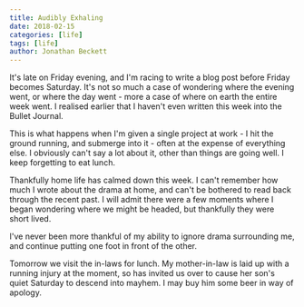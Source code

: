 ```yaml
---
title: Audibly Exhaling
date: 2018-02-15
categories: [life]
tags: [life]
author: Jonathan Beckett
---
```


It's late on Friday evening, and I'm racing to write a blog post before Friday becomes Saturday. It's not so much a case of wondering where the evening went, or where the day went - more a case of where on earth the entire week went. I realised earlier that I haven't even written this week into the Bullet Journal.

This is what happens when I'm given a single project at work - I hit the ground running, and submerge into it - often at the expense of everything else. I obviously can't say a lot about it, other than things are going well. I keep forgetting to eat lunch.

Thankfully home life has calmed down this week. I can't remember how much I wrote about the drama at home, and can't be bothered to read back through the recent past. I will admit there were a few moments where I began wondering where we might be headed, but thankfully they were short lived.

I've never been more thankful of my ability to ignore drama surrounding me, and continue putting one foot in front of the other.

Tomorrow we visit the in-laws for lunch. My mother-in-law is laid up with a running injury at the moment, so has invited us over to cause her son's quiet Saturday to descend into mayhem. I may buy him some beer in way of apology.
